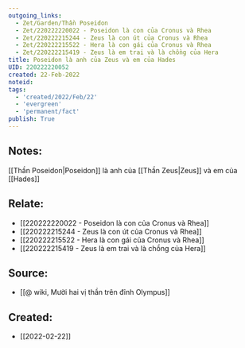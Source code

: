 ```yaml
---
outgoing_links:
  - Zet/Garden/Thần Poseidon
  - Zet/220222220022 - Poseidon là con của Cronus và Rhea
  - Zet/220222215244 - Zeus là con út của Cronus và Rhea
  - Zet/220222215522 - Hera là con gái của Cronus và Rhea
  - Zet/220222215419 - Zeus là em trai và là chồng của Hera
title: Poseidon là anh của Zeus và em của Hades
UID: 220222220052
created: 22-Feb-2022
noteid:
tags:
  - 'created/2022/Feb/22'
  - 'evergreen'
  - 'permanent/fact'
publish: True
---
```

## Notes:
[[Thần Poseidon|Poseidon]] là anh của [[Thần Zeus|Zeus]] và em của [[Hades]]

## Relate:
- [[220222220022 - Poseidon là con của Cronus và Rhea]]
- [[220222215244 - Zeus là con út của Cronus và Rhea]]
- [[220222215522 - Hera là con gái của Cronus và Rhea]]
- [[220222215419 - Zeus là em trai và là chồng của Hera]]

## Source:
- [[@ wiki, Mười hai vị thần trên đỉnh Olympus]]




## Created:
- [[2022-02-22]]
